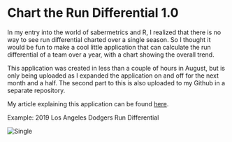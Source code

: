 # Chart the Run Differential 1.0

In my entry into the world of sabermetrics and R, I realized that there is no way to see run differential charted over a single season. So I thought it would be fun to make a cool little application that can calculate the run differential of a team over a year, with a chart showing the overall trend. 

This application was created in less than a couple of hours in August, but is only being uploaded as I expanded the application on and off for  the next month and a half. The second part to this is also uploaded to my Github in a separate repository.

My article explaining this application can be found [here](https://salce.substack.com/p/chart-the-run-differential-part-1?r=pdyv9&s=w&utm_campaign=post&utm_medium=web).

Example: 2019 Los Angeles Dodgers Run Differential

![Single](https://user-images.githubusercontent.com/65614069/148473627-b0ec7b65-9870-4f01-a52b-bce1f9c451d4.png)
